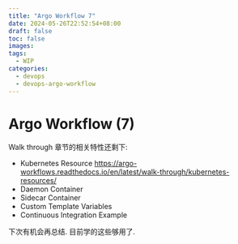 ```yaml
---
title: "Argo Workflow 7"
date: 2024-05-26T22:52:54+08:00
draft: false
toc: false
images:
tags:
  - WIP
categories:
  - devops
  - devops-argo-workflow
---
```


# Argo Workflow (7)

Walk through 章节的相关特性还剩下:
- Kubernetes Resource https://argo-workflows.readthedocs.io/en/latest/walk-through/kubernetes-resources/
- Daemon Container
- Sidecar Container
- Custom Template Variables
- Continuous Integration Example

下次有机会再总结. 目前学的这些够用了.

